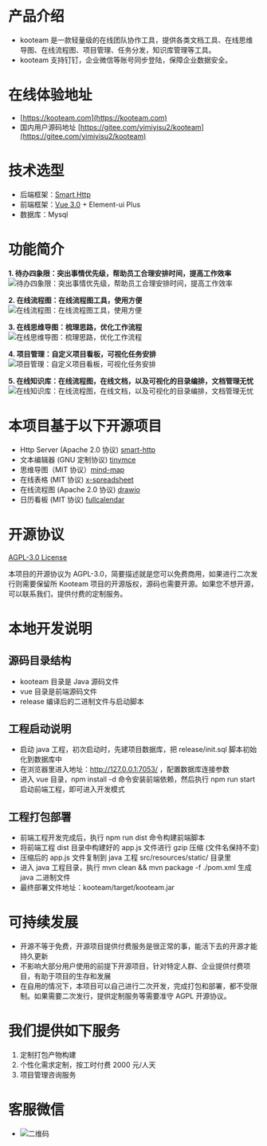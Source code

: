 # 产品介绍

- kooteam 是一款轻量级的在线团队协作工具，提供各类文档工具、在线思维导图、在线流程图、项目管理、任务分发，知识库管理等工具。
- kooteam 支持钉钉，企业微信等账号同步登陆，保障企业数据安全。

# 在线体验地址

- [https://kooteam.com](https://kooteam.com)
- 国内用户源码地址 [https://gitee.com/yimiyisu2/kooteam](https://gitee.com/yimiyisu2/kooteam)

# 技术选型

- 后端框架：[Smart Http](https://smartboot.tech/smart-http/)
- 前端框架：[Vue 3.0](https://cn.vuejs.org/) + Element-ui Plus
- 数据库：Mysql

# 功能简介

**1. 待办四象限：突出事情优先级，帮助员工合理安排时间，提高工作效率**
![待办四象限：突出事情优先级，帮助员工合理安排时间，提高工作效率](https://images.gitee.com/uploads/images/2020/0401/145234_27d3043d_472.jpeg)

**2. 在线流程图：在线流程图工具，使用方便**
![在线流程图：在线流程图工具，使用方便](https://images.gitee.com/uploads/images/2020/0401/145236_7ff14512_472.jpeg)

**3. 在线思维导图：梳理思路，优化工作流程**
![在线思维导图：梳理思路，优化工作流程](https://images.gitee.com/uploads/images/2020/0401/145237_69870064_472.jpeg)

**4. 项目管理：自定义项目看板，可视化任务安排**
![项目管理：自定义项目看板，可视化任务安排](https://images.gitee.com/uploads/images/2020/0401/145234_a7d7681b_472.jpeg)

**5. 在线知识库：在线流程图，在线文档，以及可视化的目录编排，文档管理无忧**
![在线知识库：在线流程图，在线文档，以及可视化的目录编排，文档管理无忧](https://images.gitee.com/uploads/images/2020/0401/145236_3368ae12_472.jpeg)

# 本项目基于以下开源项目

- Http Server (Apache 2.0 协议) [smart-http](https://github.com/smartboot/smart-http)
- 文本编辑器 (GNU 定制协议) [tinymce](https://github.com/tinymce/tinymce)
- 思维导图（MIT 协议）[mind-map](https://github.com/wanglin2/mind-map)
- 在线表格 (MIT 协议) [x-spreadsheet](https://github.com/myliang/x-spreadsheet)
- 在线流程图 (Apache 2.0 协议) [drawio](https://github.com/jgraph/mxgraph-js)
- 日历看板 (MIT 协议) [fullcalendar](https://github.com/fullcalendar/fullcalendar)

# 开源协议

[AGPL-3.0 License](https://www.gnu.org/licenses/gpl-3.0.html)

本项目的开源协议为 AGPL-3.0，简要描述就是您可以免费商用，如果进行二次发行则需要保留所 Kooteam 项目的开源版权，源码也需要开源。如果您不想开源，可以联系我们，提供付费的定制服务。

# 本地开发说明

## 源码目录结构

- kooteam 目录是 Java 源码文件
- vue 目录是前端源码文件
- release 编译后的二进制文件与启动脚本

## 工程启动说明

- 启动 java 工程，初次启动时，先建项目数据库，把 release/init.sql 脚本初始化到数据库中
- 在浏览器里进入地址：http://127.0.0.1:7053/ ，配置数据库连接参数
- 进入 vue 目录，npm install -d 命令安装前端依赖，然后执行 npm run start 启动前端工程，即可进入开发模式

## 工程打包部署

- 前端工程开发完成后，执行 npm run dist 命令构建前端脚本
- 将前端工程 dist 目录中构建好的 app.js 文件进行 gzip 压缩 (文件名保持不变)
- 压缩后的 app.js 文件复制到 java 工程 src/resources/static/ 目录里
- 进入 java 工程目录，执行 mvn clean && mvn package -f ./pom.xml 生成 java 二进制文件
- 最终部署文件地址：kooteam/target/kooteam.jar

# 可持续发展

- 开源不等于免费，开源项目提供付费服务是很正常的事，能活下去的开源才能持久更新
- 不影响大部分用户使用的前提下开源项目，针对特定人群、企业提供付费项目，有助于项目的生存和发展
- 在自用的情况下，本项目可以自己进行二次开发，完成打包和部署，都不受限制。如果需要二次发行，提供定制服务等需要准守 AGPL 开源协议。

# 我们提供如下服务

1. 定制打包产物构建
2. 个性化需求定制，按工时付费 2000 元/人天
3. 项目管理咨询服务

# 客服微信

- ![二维码](https://images.gitee.com/uploads/images/2020/0401/145236_0ce564f8_472.jpeg)
